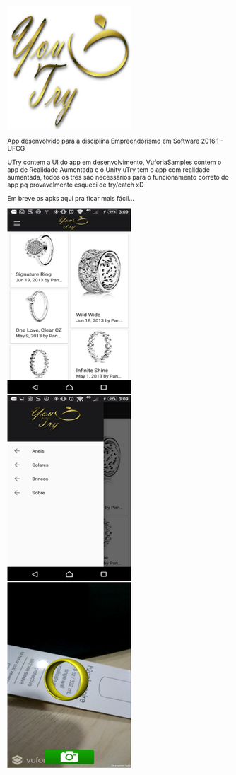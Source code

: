 <img src="https://github.com/joaotargino/U-Try/blob/master/UTry/UTry/src/main/assets/novalogo4.png" alt="You Try" width="280" height="280">

App desenvolvido para a disciplina Empreendorismo em Software 2016.1 - UFCG

UTry contem a UI do app em desenvolvimento, VuforiaSamples contem o app de Realidade Aumentada e o Unity uTry tem o app com realidade aumentada, todos os três são necessários para o funcionamento correto do app pq provavelmente esqueci de try/catch xD 

Em breve os apks aqui pra ficar mais fácil...

<img src="https://github.com/joaotargino/U-Try/blob/master/UTry/UTry/src/main/assets/mvp/mvp3.png" alt="You Try" width="280" height="420">
<img src="https://github.com/joaotargino/U-Try/blob/master/UTry/UTry/src/main/assets/mvp/mvp1.png" alt="You Try" width="280" height="420">
<img src="https://github.com/joaotargino/U-Try/blob/master/UTry/UTry/src/main/assets/mvp/mvp2.png" alt="You Try" width="280" height="420">
